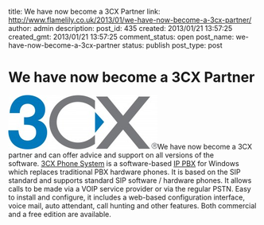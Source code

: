 title: We have now become a 3CX Partner
link: http://www.flamelily.co.uk/2013/01/we-have-now-become-a-3cx-partner/
author: admin
description: 
post_id: 435
created: 2013/01/21 13:57:25
created_gmt: 2013/01/21 13:57:25
comment_status: open
post_name: we-have-now-become-a-3cx-partner
status: publish
post_type: post

# We have now become a 3CX Partner

![3CX-Logo-High-Resolution](/wp-content/uploads/2013/01/3CX-Logo-High-Resolution-300x109.jpg)We have now become a 3CX partner and can offer advice and support on all versions of the software. [3CX Phone System](http://www.3cx.com/phone-system/) is a software-based [IP PBX](http://www.3cx.com/) for Windows which replaces traditional PBX hardware phones. It is based on the SIP standard and supports standard SIP software / hardware phones. It allows calls to be made via a VOIP service provider or via the regular PSTN. Easy to install and configure, it includes a web-based configuration interface, voice mail, auto attendant, call hunting and other features. Both commercial and a free edition are available.
